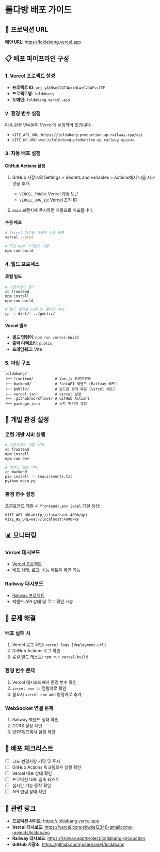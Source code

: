 # 롤다방 배포 가이드

## 🚀 프로덕션 URL
**메인 URL**: https://loldabang.vercel.app

## 📋 배포 파이프라인 구성

### 1. Vercel 프로젝트 설정
- **프로젝트 ID**: `prj_yAXNseQ7XT3WtidLAzCVJAFssZTF`
- **프로젝트명**: `loldabang`
- **도메인**: `loldabang.vercel.app`

### 2. 환경 변수 설정
다음 환경 변수들이 Vercel에 설정되어 있습니다:
- `VITE_API_URL`: `https://loldabang-production.up.railway.app/api`
- `VITE_WS_URL`: `wss://loldabang-production.up.railway.app/ws`

### 3. 자동 배포 설정

#### GitHub Actions 설정
1. GitHub 저장소의 Settings > Secrets and variables > Actions에서 다음 시크릿을 추가:
   - `VERCEL_TOKEN`: Vercel 계정 토큰
   - `VERCEL_ORG_ID`: Vercel 조직 ID

2. `main` 브랜치에 푸시하면 자동으로 배포됩니다.

#### 수동 배포
```bash
# Vercel CLI를 사용한 수동 배포
vercel --prod

# 또는 npm 스크립트 사용
npm run build
```

### 4. 빌드 프로세스

#### 로컬 빌드
```bash
# 프론트엔드 빌드
cd frontend
npm install
npm run build

# 빌드 결과를 public 폴더로 복사
cp -r dist/* ../public/
```

#### Vercel 빌드
- **빌드 명령어**: `npm run vercel-build`
- **출력 디렉토리**: `public`
- **프레임워크**: Vite

### 5. 파일 구조
```
loldabang/
├── frontend/          # Vue.js 프론트엔드
├── backend/           # FastAPI 백엔드 (Railway 배포)
├── public/            # 빌드된 정적 파일 (Vercel 배포)
├── vercel.json        # Vercel 설정
├── .github/workflows/ # GitHub Actions
└── package.json       # 루트 패키지 설정
```

## 🔧 개발 환경 설정

### 로컬 개발 서버 실행
```bash
# 프론트엔드 개발 서버
cd frontend
npm install
npm run dev

# 백엔드 개발 서버
cd backend
pip install -r requirements.txt
python main.py
```

### 환경 변수 설정
프론트엔드 개발 시 `frontend/.env.local` 파일 생성:
```
VITE_API_URL=http://localhost:4000/api
VITE_WS_URL=ws://localhost:4000/ws
```

## 📊 모니터링

### Vercel 대시보드
- [Vercel 프로젝트](https://vercel.com/skwka12346-gmailcoms-projects/loldabang)
- 배포 상태, 로그, 성능 메트릭 확인 가능

### Railway 대시보드
- [Railway 프로젝트](https://railway.app/project/loldabang-production)
- 백엔드 API 상태 및 로그 확인 가능

## 🚨 문제 해결

### 배포 실패 시
1. Vercel 로그 확인: `vercel logs [deployment-url]`
2. GitHub Actions 로그 확인
3. 로컬 빌드 테스트: `npm run vercel-build`

### 환경 변수 문제
1. Vercel 대시보드에서 환경 변수 확인
2. `vercel env ls` 명령어로 확인
3. 필요시 `vercel env add` 명령어로 추가

### WebSocket 연결 문제
1. Railway 백엔드 상태 확인
2. CORS 설정 확인
3. 방화벽/프록시 설정 확인

## 📝 배포 체크리스트

- [ ] 코드 변경사항 커밋 및 푸시
- [ ] GitHub Actions 워크플로우 실행 확인
- [ ] Vercel 배포 상태 확인
- [ ] 프로덕션 URL 접속 테스트
- [ ] 실시간 기능 동작 확인
- [ ] API 연결 상태 확인

## 🔗 관련 링크

- **프로덕션 사이트**: https://loldabang.vercel.app
- **Vercel 대시보드**: https://vercel.com/skwka12346-gmailcoms-projects/loldabang
- **Railway 대시보드**: https://railway.app/project/loldabang-production
- **GitHub 저장소**: https://github.com/[username]/loldabang
